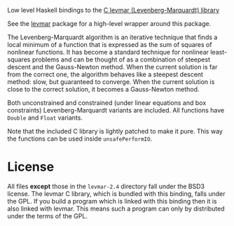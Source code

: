 Low level Haskell bindings to the [C levmar (Levenberg-Marquardt)
library](http://www.ics.forth.gr/~lourakis/levmar/)

See the [levmar](http://hackage.haskell.org/package/levmar) package
for a high-level wrapper around this package.

The Levenberg-Marquardt algorithm is an iterative technique that finds
a local minimum of a function that is expressed as the sum of squares
of nonlinear functions. It has become a standard technique for
nonlinear least-squares problems and can be thought of as a
combination of steepest descent and the Gauss-Newton method. When the
current solution is far from the correct one, the algorithm behaves
like a steepest descent method: slow, but guaranteed to converge. When
the current solution is close to the correct solution, it becomes a
Gauss-Newton method.

Both unconstrained and constrained (under linear equations and box
constraints) Levenberg-Marquardt variants are included.  All functions
have `Double` and `Float` variants.

Note that the included C library is lightly patched to make it
pure. This way the functions can be used inside `unsafePerformIO`.

License
=======

All files **except** those in the `levmar-2.4` directory fall under
the BSD3 license. The levmar C library, which is bundled with this
binding, falls under the GPL. If you build a program which is linked
with this binding then it is also linked with levmar. This means such
a program can only by distributed under the terms of the GPL.
